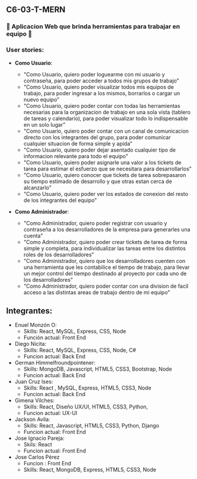 ## C6-03-T-MERN

### :briefcase: Aplicacion Web que brinda herramientas para trabajar en equipo :briefcase:

### User stories:

- **Como Usuario**:

  - "Como Usuario, quiero poder loguearme con mi usuario y contraseña, para poder acceder a todos mis grupos de trabajo”
  - "Como Usuario, quiero poder visualizar todos mis equipos de trabajo, para poder ingresar a los mismos, borrarlos o cargar un nuevo equipo”
  - "Como Usuario, quiero poder contar con todas las herramientas necesarias para la organizacion de trabajo en una sola vista (tablero de tareas y calendario), para poder visualizar todo lo indispensable en un solo lugar”
  - "Como Usuario, quiero poder contar con un canal de comunicacion directo con los integrantes del grupo, para poder comunicar cualquier situacion de forma simple y apida"
  - "Como Usuario, quiero poder dejar asentado cualquier tipo de informacion relevante para todo el equipo"
  - "Como Usuario, quiero poder asignarle una valor a los tickets de tarea para estimar el esfuerzo que se necesitara para desarrollarlos"
  - "Como Usuario, quiero conocer que tickets de tarea sobrepasaron su tiempo estimado de desarrollo y que otras estan cerca de alcanzarlo"
  - "Como Usuario, quiero poder ver los estados de conexion del resto de los integrantes del equipo"  

- **Como Administrador**: 

  - "Como Administrador, quiero poder registrar con usuario y contraseña a los desarrolladores de la empresa para generarles una cuenta"
  - "Como Administrador, quiero poder crear tickets de tarea de forma simple y completa, para individualizar las tareas entre los distintos roles de los desarrolladores"
  - "Como Administrador, quiero que los desarrolladores cuenten con una herramienta que les contabilice el tiempo de trabajo, para llevar un mejor control del tiempo destinado al proyecto por cada uno de los desarrolladores"
  - "Como Administrador, quiero poder contar con una division de facil acceso a las distintas areas de trabajo dentro de mi equipo"
  
## Integrantes:

- Enuel Monzón O:
  - Skills: React, MySQL, Express, CSS, Node
  - Función actual: Front End
- Diego Nicita:
  - Skills: React, MySQL, Express, CSS, Node, C#
  - Funcion actual: Back End
- German Himmelfroundpointener:
  - Skills: MongoDB, Javascript, HTML5, CSS3, Bootstrap, Node
  - Funcion actual: Back End
- Juan Cruz Ises:
  - Skills: React , MySQL, Express, HTML5, CSS3, Node
  - Funcion actual: Back End
- Gimena Vilches:
  - Skills: React, Diseño UX/UI, HTML5, CSS3, Python, 
  - Funcion actual: UX-UI
- Jackson Avila: 
  - Skills: React, Javascript, HTML5, CSS3, Python, Django
  - Funcion actual: Front End
- Jose Ignacio Pareja:
   - Skils: React
   - Funcion actual: Front End
- Jose Carlos Pérez
   - Funcion : Front End   
   - Skills: React, MongoDB, Express, HTML5, CSS3, Node
